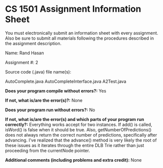 # CS 1501 Assignment Information Sheet

You must electronically submit an information sheet with
every assignment. Also be sure to submit all materials
following the procedures described in the assignment
description.

Name: Rand Hasan

Assignment #: 2

Source code (.java) file name(s):

AutoComplete.java
AutoCompleteInterface.java
A2Test.java

**Does your program compile without errors?:**
Yes

**If not, what is/are the error(s)?:**
None

**Does your program run without errors?:**
No

**If not, what is/are the error(s) and which parts of your program run correctly?:**
Everything works accept for two instances.  If add() is called, isWord() is false when it should be true.  Also, getNumberOfPredictions() does not always return the correct number of predictions, specifically after advancing.  I've realized that the advance() method is very likely the root of these issues as it iterates through the entire DLB Trie rather than just proceeding from the currentNode pointer.

**Additional comments (including problems and extra credit):**
None
